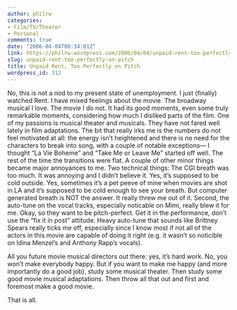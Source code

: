 ```yaml
---
author: philrw
categories:
- Film/TV/Theater
- Personal
comments: true
date: "2006-04-04T00:34:01Z"
link: https://philrw.wordpress.com/2006/04/04/unpaid-rent-too-perfectly-on-pitch/
slug: unpaid-rent-too-perfectly-on-pitch
title: Unpaid Rent, Too Perfectly on Pitch
wordpress_id: 312
---
```


No, this is not a nod to my present state of unemployment. I just (finally) watched Rent. I have mixed feelings about the movie. The broadway musical I love. The movie I do not. It had its good moments, even some truly remarkable moments, considering how much I disliked parts of the film. One of my passions is musical theater and musicals. They have not fared well lately in film adaptations. The bit that really irks me is the numbers do not feel motivated at all: the energy isn’t heightened and there is no need for the characters to break into song, with a couple of notable exceptions— I thought “La Vie Boheme” and “Take Me or Leave Me” started off well. The rest of the time the transitions were flat. A couple of other minor things became major annoyances to me. Two technical things: The CGI breath was too much. It was annoying and I didn’t believe it. Yes, it’s supposed to be cold outside. Yes, sometimes it’s a pet peeve of mine when movies are shot in LA and it’s supposed to be cold enough to see your breath. But computer generated breath is NOT the answer. It really threw me out of it. Second, the auto-tune on the vocal tracks, especially noticable on Mimi, really blew it for me. Okay, so they want to be pitch-perfect. Get it in the performance, don’t use the “fix it in post” attitude. Heavy auto-tune that sounds like Brittney Spears really ticks me off, especially since I know most if not all of the actors in this movie are capable of doing it right (e.g. it wasn’t so noticible on Idina Menzel’s and Anthony Rapp’s vocals).

All you future movie musical directors out there: yes, it’s hard work. No, you won’t make everybody happy. But if you want to make me happy (and more importantly do a good job), study some musical theater. Then study some good movie musical adaptations. Then throw all that out and first and foremost make a good movie.

That is all.